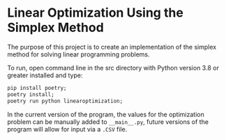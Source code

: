 # Linear Optimization Using the Simplex Method

The purpose of this project is to create an implementation of the simplex method for solving linear programming problems.

To run, open command line in the src directory with Python version 3.8 or greater installed and type:

```cmd
pip install poetry;
poetry install;
poetry run python linearoptimization;
```

In the current version of the program, the values for the optimization problem can be manually added to `__main__.py`, future versions of the program will allow for input via a `.CSV` file.
